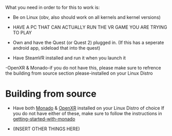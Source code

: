 What you need in order to for this to work is:
- Be on Linux (obv, also should work on all kernels and kernel versions)

- HAVE A PC THAT CAN ACTUALLY RUN THE VR GAME YOU ARE TRYING TO PLAY 

- Own and have the Quest (or Quest 2) plugged in. (If this has a seperate android app, sideload that into the quest)

- Have SteamVR installed and run it when you launch it

-OpenXR & Monado-if you do not have this, please make sure to refrence the building from source section please-installed on your Linux Distro

# Building from source
 - Have both [Monado](https://monado.dev/) & [OpenXR](https://www.khronos.org/openxr/) installed on your Linux Distro of choice
 If you do not have either of these, make sure to follow the instructions in [getting-started-with-monado](https://monado.freedesktop.org/#getting-started-with-monado)

 - (INSERT OTHER THINGS HERE)

